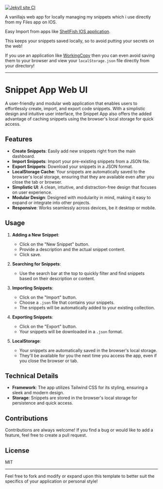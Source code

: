 [![Jekyll site CI](https://github.com/Cdaprod/cda.snippets/actions/workflows/jekyll-docker.yml/badge.svg)](https://github.com/Cdaprod/cda.snippets/actions/workflows/jekyll-docker.yml)

A vanillajs web app for locally managing my snippets which i use directly from my Files app on IOS. 

Easy Import from apps like [ShellFish IOS application](https://apps.apple.com/app/id1336634154).

This keeps your snippets saved locally, so to avoid putting your secrets on the web!

If you use an application like [WorkingCopy](https://apps.apple.com/app/id896694807) then you can even avoid saving them to your browser and view your `localStorage.json` file directly from your directory!

---

# Snippet App Web UI

A user-friendly and modular web application that enables users to effortlessly create, import, and export code snippets. With a simplistic design and intuitive user interface, the Snippet App also offers the added advantage of caching snippets using the browser's local storage for quick access.

## Features

- **Create Snippets**: Easily add new snippets right from the main dashboard.
- **Import Snippets**: Import your pre-existing snippets from a JSON file.
- **Export Snippets**: Download your snippets in a JSON format.
- **LocalStorage Cache**: Your snippets are automatically saved to the browser's local storage, ensuring that they are available even after you close the tab or browser.
- **Simplistic UI**: A clean, intuitive, and distraction-free design that focuses on user experience.
- **Modular Design**: Designed with modularity in mind, making it easy to expand or integrate into other projects.
- **Responsive**: Works seamlessly across devices, be it desktop or mobile.

## Usage

1. **Adding a New Snippet**: 
   - Click on the "New Snippet" button.
   - Provide a description and the actual snippet content.
   - Click save.

2. **Searching for Snippets**:
   - Use the search bar at the top to quickly filter and find snippets based on their description or content.

3. **Importing Snippets**:
   - Click on the "Import" button.
   - Choose a `.json` file that contains your snippets.
   - The snippets will be automatically added to your existing collection.

4. **Exporting Snippets**:
   - Click on the "Export" button.
   - Your snippets will be downloaded in a `.json` format.

5. **LocalStorage**:
   - Your snippets are automatically saved in the browser's local storage.
   - They'll be available for you the next time you access the app, even if you close the browser or tab.

## Technical Details

- **Framework**: The app utilizes Tailwind CSS for its styling, ensuring a sleek and modern design.
- **Storage**: Snippets are stored in the browser's local storage for persistence and quick access.

## Contributions

Contributions are always welcome! If you find a bug or would like to add a feature, feel free to create a pull request.

## License

MIT

---

Feel free to fork and modify or expand upon this template to better suit the specifics of your application or personal style!
